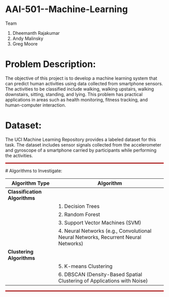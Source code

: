 # AAI-501--Machine-Learning
Team 
1. Dheemanth Rajakumar
2. Andy Malinsky
3. Greg Moore
   
# Problem Description:
The objective of this project is to develop a machine learning system that can predict human activities using data collected from smartphone sensors. The activities to be classified include walking, walking upstairs, walking downstairs, sitting, standing, and lying. This problem has practical applications in areas such as health monitoring, fitness tracking, and human-computer interaction.

# Dataset:
The UCI Machine Learning Repository provides a labeled dataset for this task. The dataset includes sensor signals collected from the accelerometer and gyroscope of a smartphone carried by participants while performing the activities.

<hr style="border: 1px solid red;">
# Algorithms to Investigate:

| Algorithm Type            | Algorithm                                                     |
|---------------------------|---------------------------------------------------------------|
| **Classification Algorithms** |                                                             |
|                           | 1. Decision Trees                                             |
|                           | 2. Random Forest                                              |
|                           | 3. Support Vector Machines (SVM)                              |
|                           | 4. Neural Networks (e.g., Convolutional Neural Networks, Recurrent Neural Networks) |
| **Clustering Algorithms**     |                                                             |
|                           | 5. K-means Clustering                                         |
|                           | 6. DBSCAN (Density-Based Spatial Clustering of Applications with Noise) |

<hr style="border: 1px solid red;">
